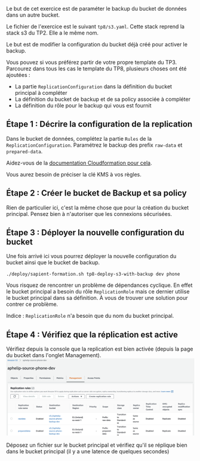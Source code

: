 
Le but de cet exercice est de paraméter le backup du bucket de données dans un autre bucket. 

Le fichier de l'exercice est le suivant `tp8/s3.yaml`. Cette stack reprend la stack s3 du TP2. Elle a le même nom. 

Le but est de modifier la configuration du bucket déjà créé pour activer le backup.

Vous pouvez si vous préférez partir de votre propre template du TP3. Parcourez dans tous les cas le template du TP8, plusieurs choses ont été ajoutées : 
* La partie `ReplicationConfiguration` dans la définition du bucket principal à compléter
* La définition du bucket de backup et de sa policy associée à compléter
* La définition du rôle pour le backup qui vous est fournit


## Étape 1 : Décrire la configuration de la replication
Dans le bucket de données, complétez la partie `Rules` de la `ReplicationConfiguration`. Paramétrez le backup des prefix `raw-data` et `prepared-data`.

Aidez-vous de la [documentation Cloudformation pour cela](https://docs.aws.amazon.com/fr_fr/AWSCloudFormation/latest/UserGuide/aws-properties-s3-bucket-replicationconfiguration.html).

Vous aurez besoin de préciser la clé KMS à vos règles.

## Étape 2 : Créer le bucket de Backup et sa policy
Rien de particulier ici, c'est la même chose que pour la création du bucket principal. Pensez bien à n'autoriser que les connexions sécurisées.

## Étape 3 : Déployer la nouvelle configuration du bucket
Une fois arrivé ici vous pourrez déployer la nouvelle configuration du bucket ainsi que le bucket de backup. 

```shell
./deploy/sapient-formation.sh tp8-deploy-s3-with-backup dev phone
```

Vous risquez de rencontrer un problème de dépendances cyclique. 
En effet le bucket principal a besoin du rôle `ReplicationRole` mais ce dernier utilise le bucket principal dans sa définition. 
À vous de trouver une solution pour contrer ce problème.

Indice : `ReplicationRole` n'a besoin que du nom du bucket principal.

## Étape 4 : Vérifiez que la réplication est active
Vérifiez depuis la console que la replication est bien activée (depuis la page du bucket dans l'onglet Management).
![Backup](./documentation/tp8/backup.png "Backup")

Déposez un fichier sur le bucket principal et vérifiez qu'il se réplique bien dans le bucket principal (il y a une latence de quelques secondes)